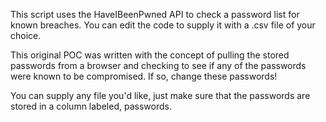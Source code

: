 This script uses the HaveIBeenPwned API to check a password list for known breaches. You can edit the code to supply it with a .csv file of your choice.

This original POC was written with the concept of pulling the stored passwords from a browser and checking to see if any of the passwords were known to be compromised. If so, change these passwords!

You can supply any file you'd like, just make sure that the passwords are stored in a column labeled, passwords.
